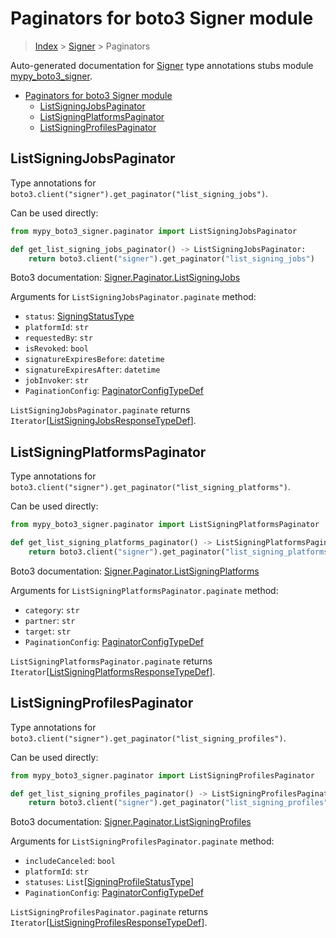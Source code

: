 # Paginators for boto3 Signer module

> [Index](..) > [Signer](.) > Paginators

Auto-generated documentation for
[Signer](https://boto3.amazonaws.com/v1/documentation/api/1.17.77/reference/services/signer.html#Signer)
type annotations stubs module
[mypy_boto3_signer](https://pypi.org/project/mypy-boto3-signer/).

- [Paginators for boto3 Signer module](#paginators-for-boto3-signer-module)
  - [ListSigningJobsPaginator](#listsigningjobspaginator)
  - [ListSigningPlatformsPaginator](#listsigningplatformspaginator)
  - [ListSigningProfilesPaginator](#listsigningprofilespaginator)

## ListSigningJobsPaginator

Type annotations for
`boto3.client("signer").get_paginator("list_signing_jobs")`.

Can be used directly:

```python
from mypy_boto3_signer.paginator import ListSigningJobsPaginator

def get_list_signing_jobs_paginator() -> ListSigningJobsPaginator:
    return boto3.client("signer").get_paginator("list_signing_jobs")
```

Boto3 documentation:
[Signer.Paginator.ListSigningJobs](https://boto3.amazonaws.com/v1/documentation/api/1.17.77/reference/services/signer.html#Signer.Paginator.ListSigningJobs)

Arguments for `ListSigningJobsPaginator.paginate` method:

- `status`: [SigningStatusType](./literals.md#signingstatustype)
- `platformId`: `str`
- `requestedBy`: `str`
- `isRevoked`: `bool`
- `signatureExpiresBefore`: `datetime`
- `signatureExpiresAfter`: `datetime`
- `jobInvoker`: `str`
- `PaginationConfig`:
  [PaginatorConfigTypeDef](./type_defs.md#paginatorconfigtypedef)

`ListSigningJobsPaginator.paginate` returns
`Iterator`\[[ListSigningJobsResponseTypeDef](./type_defs.md#listsigningjobsresponsetypedef)\].

## ListSigningPlatformsPaginator

Type annotations for
`boto3.client("signer").get_paginator("list_signing_platforms")`.

Can be used directly:

```python
from mypy_boto3_signer.paginator import ListSigningPlatformsPaginator

def get_list_signing_platforms_paginator() -> ListSigningPlatformsPaginator:
    return boto3.client("signer").get_paginator("list_signing_platforms")
```

Boto3 documentation:
[Signer.Paginator.ListSigningPlatforms](https://boto3.amazonaws.com/v1/documentation/api/1.17.77/reference/services/signer.html#Signer.Paginator.ListSigningPlatforms)

Arguments for `ListSigningPlatformsPaginator.paginate` method:

- `category`: `str`
- `partner`: `str`
- `target`: `str`
- `PaginationConfig`:
  [PaginatorConfigTypeDef](./type_defs.md#paginatorconfigtypedef)

`ListSigningPlatformsPaginator.paginate` returns
`Iterator`\[[ListSigningPlatformsResponseTypeDef](./type_defs.md#listsigningplatformsresponsetypedef)\].

## ListSigningProfilesPaginator

Type annotations for
`boto3.client("signer").get_paginator("list_signing_profiles")`.

Can be used directly:

```python
from mypy_boto3_signer.paginator import ListSigningProfilesPaginator

def get_list_signing_profiles_paginator() -> ListSigningProfilesPaginator:
    return boto3.client("signer").get_paginator("list_signing_profiles")
```

Boto3 documentation:
[Signer.Paginator.ListSigningProfiles](https://boto3.amazonaws.com/v1/documentation/api/1.17.77/reference/services/signer.html#Signer.Paginator.ListSigningProfiles)

Arguments for `ListSigningProfilesPaginator.paginate` method:

- `includeCanceled`: `bool`
- `platformId`: `str`
- `statuses`:
  `List`\[[SigningProfileStatusType](./literals.md#signingprofilestatustype)\]
- `PaginationConfig`:
  [PaginatorConfigTypeDef](./type_defs.md#paginatorconfigtypedef)

`ListSigningProfilesPaginator.paginate` returns
`Iterator`\[[ListSigningProfilesResponseTypeDef](./type_defs.md#listsigningprofilesresponsetypedef)\].
